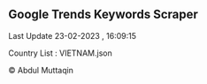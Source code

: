 

## Google Trends Keywords Scraper 
 
Last Update 23-02-2023 , 16:09:15

Country List :
VIETNAM.json



© Abdul Muttaqin 
